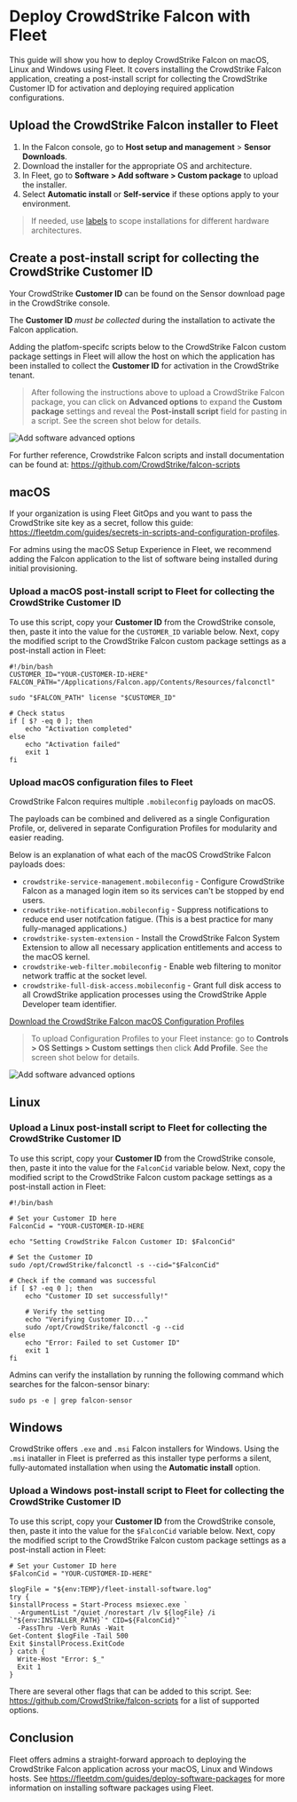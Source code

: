 # Deploy CrowdStrike Falcon with Fleet

This guide will show you how to deploy CrowdStrike Falcon on macOS, Linux and Windows using Fleet. It covers installing the CrowdStrike Falcon application, creating a post-install script for collecting the CrowdStrike Customer ID for activation and deploying required application configurations.

## Upload the CrowdStrike Falcon installer to Fleet

1. In the Falcon console, go to **Host setup and management** > **Sensor Downloads**. 
2. Download the installer for the appropriate OS and architecture.
3. In Fleet, go to **Software > Add software > Custom package** to upload the installer.
4. Select **Automatic install** or **Self-service** if these options apply to your environment.

>If needed, use [labels](https://fleetdm.com/guides/managing-labels-in-fleet) to scope installations for different hardware architectures.

## Create a post-install script for collecting the CrowdStrike Customer ID

Your CrowdStrike **Customer ID** can be found on the Sensor download page in the CrowdStrike console.

The **Customer ID** _must be collected_ during the installation to activate the Falcon application. 

Adding the platfom-specifc scripts below to the CrowdStrike Falcon custom package settings in Fleet will allow the host on which the application has been installed to collect the **Customer ID** for activation in the CrowdStrike tenant. 

>After following the instructions above to upload a CrowdStrike Falcon package, you can click on **Advanced options** to expand the **Custom package** settings and reveal the **Post-install script** field for pasting in a script. See the screen shot below for details.

![Add software advanced options](../website/assets/images/articles/fleet-crowdstrike-post-install-script-800x450@2x.png)

For further reference, Crowdstrike Falcon scripts and install documentation can be found at: https://github.com/CrowdStrike/falcon-scripts

## macOS

If your organization is using Fleet GitOps and you want to pass the CrowdStrike site key as a secret, follow this guide: https://fleetdm.com/guides/secrets-in-scripts-and-configuration-profiles.

For admins using the macOS Setup Experience in Fleet, we recommend adding the Falcon application to the list of software being installed during initial provisioning.

### Upload a macOS post-install script to Fleet for collecting the CrowdStrike Customer ID

To use this script, copy your **Customer ID** from the CrowdStrike console, then, paste it into the value for the `CUSTOMER_ID` variable below. Next, copy the modified script to the CrowdStrike Falcon custom package settings as a post-install action in Fleet:

```
#!/bin/bash
CUSTOMER_ID="YOUR-CUSTOMER-ID-HERE"
FALCON_PATH="/Applications/Falcon.app/Contents/Resources/falconctl"

sudo "$FALCON_PATH" license "$CUSTOMER_ID"

# Check status
if [ $? -eq 0 ]; then
    echo "Activation completed"
else
    echo "Activation failed"
    exit 1
fi
```

### Upload macOS configuration files to Fleet

CrowdStrike Falcon requires multiple `.mobileconfig` payloads on macOS.

The payloads can be combined and delivered as a single Configuration Profile, or, delivered in separate Configuration Profiles for modularity and easier reading.

Below is an explanation of what each of the macOS CrowdStrike Falcon payloads does:

- `crowdstrike-service-management.mobileconfig` - Configure CrowdStrike Falcon as a managed login item so its services can't be stopped by end users.
- `crowdstrike-notification.mobileconfig` - Suppress notifications to reduce end user notifcation fatigue. (This is a best practice for many fully-managed applications.)
- `crowdstrike-system-extension` - Install the CrowdStrike Falcon System Extension to allow all necessary application entitlements and access to the macOS kernel.
- `crowdstrike-web-filter.mobileconfig` - Enable web filtering to monitor network traffic at the socket level.
- `crowdstrike-full-disk-access.mobileconfig` - Grant full disk access to all CrowdStrike application processes using the CrowdStrike Apple Developer team identifier.

[Download the CrowdStrike Falcon macOS Configuration Profiles](https://github.com/fleetdm/fleet/tree/main/docs/solutions/configuration-profiles)

>To upload Configuration Profiles to your Fleet instance: go to **Controls > OS Settings > Custom settings** then click **Add Profile**. See the screen shot below for details.

![Add software advanced options](../website/assets/images/articles/fleet-crowdstrike-add-profile-800x450@2x.png)

## Linux

### Upload a Linux post-install script to Fleet for collecting the CrowdStrike Customer ID

To use this script, copy your **Customer ID** from the CrowdStrike console, then, paste it into the value for the `FalconCid` variable below. Next, copy the modified script to the CrowdStrike Falcon custom package settings as a post-install action in Fleet:

```
#!/bin/bash

# Set your Customer ID here
FalconCid = "YOUR-CUSTOMER-ID-HERE

echo "Setting CrowdStrike Falcon Customer ID: $FalconCid"

# Set the Customer ID
sudo /opt/CrowdStrike/falconctl -s --cid="$FalconCid"

# Check if the command was successful
if [ $? -eq 0 ]; then
    echo "Customer ID set successfully!"
    
    # Verify the setting
    echo "Verifying Customer ID..."
    sudo /opt/CrowdStrike/falconctl -g --cid
else
    echo "Error: Failed to set Customer ID"
    exit 1
fi
```

Admins can verify the installation by running the following command which searches for the falcon-sensor binary:

```
sudo ps -e | grep falcon-sensor
```

## Windows

CrowdStrike offers `.exe` and `.msi` Falcon installers for Windows. Using the `.msi` inataller in Fleet is preferred as this installer type performs a silent, fully-automated installation when using the **Automatic install** option.

### Upload a Windows post-install script to Fleet for collecting the CrowdStrike Customer ID

To use this script, copy your **Customer ID** from the CrowdStrike console, then, paste it into the value for the `$FalconCid` variable below. Next, copy the modified script to the CrowdStrike Falcon custom package settings as a post-install action in Fleet:

```
# Set your Customer ID here
$FalconCid = "YOUR-CUSTOMER-ID-HERE"

$logFile = "${env:TEMP}/fleet-install-software.log"
try {
$installProcess = Start-Process msiexec.exe `
  -ArgumentList "/quiet /norestart /lv ${logFile} /i `"${env:INSTALLER_PATH}`" CID=${FalconCid}" `
  -PassThru -Verb RunAs -Wait
Get-Content $logFile -Tail 500
Exit $installProcess.ExitCode
} catch {
  Write-Host "Error: $_"
  Exit 1
}
```

There are several other flags that can be added to this script. See: https://github.com/CrowdStrike/falcon-scripts for a list of supported options.

## Conclusion

Fleet offers admins a straight-forward approach to deploying the CrowdStrike Falcon application across your macOS, Linux and Windows hosts. See https://fleetdm.com/guides/deploy-software-packages for more information on installing software packages using Fleet.

<meta name="articleTitle" value="Deploy CrowdStrike with Fleet">
<meta name="authorFullName" value="Harrison Ravazzolo">
<meta name="authorGitHubUsername" value="harrisonravazzolo">
<meta name="category" value="guides">
<meta name="publishedOn" value="2025-08-11">
<meta name="description" value="Deploy CrowdStrike with Fleet">
<meta name="articleImageUrl" value="../website/assets/images/articles/fleet-crowdstrike-cover-800x450@2x.png">
